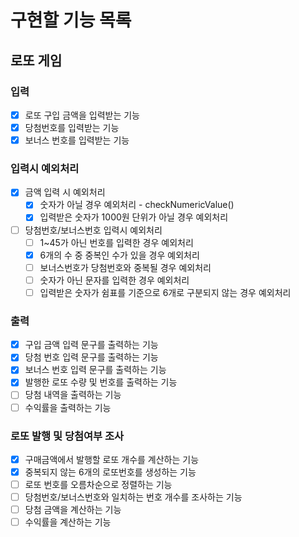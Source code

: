 # 구현할 기능 목록

## 로또 게임
### 입력
-[x] 로또 구입 금액을 입력받는 기능  
-[x] 당첨번호를 입력받는 기능  
-[x] 보너스 번호를 입력받는 기능  
### 입력시 예외처리
-[x] 금액 입력 시 예외처리  
  -[x] 숫자가 아닐 경우 예외처리 - checkNumericValue()  
  -[x] 입력받은 숫자가 1000원 단위가 아닐 경우 예외처리  
-[ ] 당첨번호/보너스번호 입력시 예외처리  
  -[ ] 1~45가 아닌 번호를 입력한 경우 예외처리  
  -[x] 6개의 수 중 중복인 수가 있을 경우 예외처리  
  -[ ] 보너스번호가 당첨번호와 중복될 경우 예외처리  
  -[ ] 숫자가 아닌 문자를 입력한 경우 예외처리  
  -[ ] 입력받은 숫자가 쉼표를 기준으로 6개로 구분되지 않는 경우 예외처리

### 출력
-[x] 구입 금액 입력 문구를 출력하는 기능  
-[x] 당첨 번호 입력 문구를 출력하는 기능  
-[x] 보너스 번호 입력 문구를 출력하는 기능  
-[x] 발행한 로또 수량 및 번호를 출력하는 기능
-[ ] 당첨 내역을 출력하는 기능  
-[ ] 수익률을 출력하는 기능  

### 로또 발행 및 당첨여부 조사
-[x] 구매금액에서 발행할 로또 개수를 계산하는 기능  
-[x] 중복되지 않는 6개의 로또번호를 생성하는 기능  
-[ ] 로또 번호를 오름차순으로 정렬하는 기능  
-[ ] 당첨번호/보너스번호와 일치하는 번호 개수를 조사하는 기능  
-[ ] 당첨 금액을 계산하는 기능  
-[ ] 수익률을 계산하는 기능  
